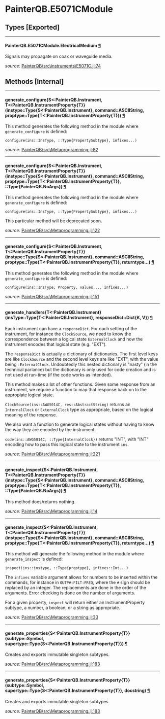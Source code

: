 # PainterQB.E5071CModule


## Types [Exported]

---

<a id="type__electricalmedium.1" class="lexicon_definition"></a>
#### PainterQB.E5071CModule.ElectricalMedium [¶](#type__electricalmedium.1)
Signals may propagate on coax or waveguide media.

*source:*
[PainterQB\src\instruments\E5071C.jl:74](https://github.com/ajkeller34/PainterQB.jl/tree/180ac247894f4bc6fc3d116db9044f49f6fdd84c/src\instruments\E5071C.jl#L74)


## Methods [Internal]

---

<a id="method__generate_configure.1" class="lexicon_definition"></a>
#### generate_configure{S<:PainterQB.Instrument, T<:PainterQB.InstrumentProperty{T}}(instype::Type{S<:PainterQB.Instrument},  command::ASCIIString,  proptype::Type{T<:PainterQB.InstrumentProperty{T}}) [¶](#method__generate_configure.1)
This method generates the following method in the module where
`generate_configure` is defined:

```
configure(ins::InsType, ::Type{PropertySubtype}, infixes...)
```


*source:*
[PainterQB\src\Metaprogramming.jl:82](https://github.com/ajkeller34/PainterQB.jl/tree/180ac247894f4bc6fc3d116db9044f49f6fdd84c/src\Metaprogramming.jl#L82)

---

<a id="method__generate_configure.2" class="lexicon_definition"></a>
#### generate_configure{S<:PainterQB.Instrument, T<:PainterQB.InstrumentProperty{T}}(instype::Type{S<:PainterQB.Instrument},  command::ASCIIString,  proptype::Type{T<:PainterQB.InstrumentProperty{T}},  ::Type{PainterQB.NoArgs}) [¶](#method__generate_configure.2)
This method generates the following method in the module where
`generate_configure` is defined:

```
configure(ins::InsType, ::Type{PropertySubtype}, infixes...)
```

This particular method will be deprecated soon.


*source:*
[PainterQB\src\Metaprogramming.jl:122](https://github.com/ajkeller34/PainterQB.jl/tree/180ac247894f4bc6fc3d116db9044f49f6fdd84c/src\Metaprogramming.jl#L122)

---

<a id="method__generate_configure.3" class="lexicon_definition"></a>
#### generate_configure{S<:PainterQB.Instrument, T<:PainterQB.InstrumentProperty{T}}(instype::Type{S<:PainterQB.Instrument},  command::ASCIIString,  proptype::Type{T<:PainterQB.InstrumentProperty{T}},  returntype...) [¶](#method__generate_configure.3)
This method generates the following method in the module where
`generate_configure` is defined:

```
configure(ins::InsType, Property, values..., infixes...)
```


*source:*
[PainterQB\src\Metaprogramming.jl:151](https://github.com/ajkeller34/PainterQB.jl/tree/180ac247894f4bc6fc3d116db9044f49f6fdd84c/src\Metaprogramming.jl#L151)

---

<a id="method__generate_handlers.1" class="lexicon_definition"></a>
#### generate_handlers{T<:PainterQB.Instrument}(insType::Type{T<:PainterQB.Instrument},  responseDict::Dict{K, V}) [¶](#method__generate_handlers.1)
Each instrument can have a `responseDict`. For each setting of the instrument,
for instance the `ClockSource`, we need to know the correspondence between a
logical state `ExternalClock` and how the instrument encodes that logical state
(e.g. "EXT").

The `responseDict` is actually a dictionary of dictionaries. The first level keys
are like `ClockSource` and the second level keys are like "EXT", with the value
being `:ExternalClock`. Undoubtedly
this nested dictionary is "nasty" (in the technical parlance) but the dictionary
is only used for code
creation and is not used at run-time (if the code works as intended).

This method makes a lot of other functions. Given some response from an instrument,
we require a function to map that response back on to the appropiate logical state.

`ClockSource(ins::AWG5014C, res::AbstractString)`
returns an `InternalClock` or `ExternalClock` type as appropriate,
based on the logical meaning of the response.

We also want a function to generate logical states without having to know the way
they are encoded by the instrument.

`code(ins::AWG5014C, ::Type{InternalClock})` returns "INT",
with "INT" encoding how to pass this logical state to the instrument `ins`.


*source:*
[PainterQB\src\Metaprogramming.jl:221](https://github.com/ajkeller34/PainterQB.jl/tree/180ac247894f4bc6fc3d116db9044f49f6fdd84c/src\Metaprogramming.jl#L221)

---

<a id="method__generate_inspect.1" class="lexicon_definition"></a>
#### generate_inspect{S<:PainterQB.Instrument, T<:PainterQB.InstrumentProperty{T}}(instype::Type{S<:PainterQB.Instrument},  command::ASCIIString,  proptype::Type{T<:PainterQB.InstrumentProperty{T}},  ::Type{PainterQB.NoArgs}) [¶](#method__generate_inspect.1)
This method does/returns nothing.

*source:*
[PainterQB\src\Metaprogramming.jl:14](https://github.com/ajkeller34/PainterQB.jl/tree/180ac247894f4bc6fc3d116db9044f49f6fdd84c/src\Metaprogramming.jl#L14)

---

<a id="method__generate_inspect.2" class="lexicon_definition"></a>
#### generate_inspect{S<:PainterQB.Instrument, T<:PainterQB.InstrumentProperty{T}}(instype::Type{S<:PainterQB.Instrument},  command::ASCIIString,  proptype::Type{T<:PainterQB.InstrumentProperty{T}},  returntype...) [¶](#method__generate_inspect.2)
This method will
generate the following method in the module where `generate_inspect` is defined:

`inspect(ins::instype, ::Type{proptype}, infixes::Int...)`

The `infixes` variable argument allows for numbers to be inserted within the
commands, for instance in `OUTP#:FILT:FREQ`, where the `#` sign should be
replaced by an integer. The replacements are done in the order of the arguments.
Error checking is done on the number of arguments.

For a given property, `inspect` will return either an InstrumentProperty subtype,
a number, a boolean, or a string as appropriate.


*source:*
[PainterQB\src\Metaprogramming.jl:33](https://github.com/ajkeller34/PainterQB.jl/tree/180ac247894f4bc6fc3d116db9044f49f6fdd84c/src\Metaprogramming.jl#L33)

---

<a id="method__generate_properties.1" class="lexicon_definition"></a>
#### generate_properties{S<:PainterQB.InstrumentProperty{T}}(subtype::Symbol,  supertype::Type{S<:PainterQB.InstrumentProperty{T}}) [¶](#method__generate_properties.1)
Creates and exports immutable singleton subtypes.

*source:*
[PainterQB\src\Metaprogramming.jl:183](https://github.com/ajkeller34/PainterQB.jl/tree/180ac247894f4bc6fc3d116db9044f49f6fdd84c/src\Metaprogramming.jl#L183)

---

<a id="method__generate_properties.2" class="lexicon_definition"></a>
#### generate_properties{S<:PainterQB.InstrumentProperty{T}}(subtype::Symbol,  supertype::Type{S<:PainterQB.InstrumentProperty{T}},  docstring) [¶](#method__generate_properties.2)
Creates and exports immutable singleton subtypes.

*source:*
[PainterQB\src\Metaprogramming.jl:183](https://github.com/ajkeller34/PainterQB.jl/tree/180ac247894f4bc6fc3d116db9044f49f6fdd84c/src\Metaprogramming.jl#L183)

